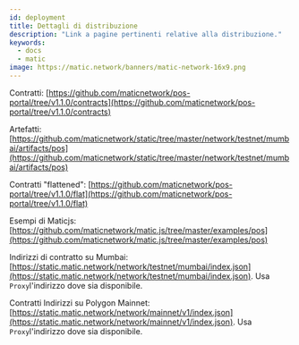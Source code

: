 ```yaml
---
id: deployment
title: Dettagli di distribuzione
description: "Link a pagine pertinenti relative alla distribuzione."
keywords:
  - docs
  - matic
image: https://matic.network/banners/matic-network-16x9.png
---
```


Contratti: [https://github.com/maticnetwork/pos-portal/tree/v1.1.0/contracts](https://github.com/maticnetwork/pos-portal/tree/v1.1.0/contracts)

Artefatti: [https://github.com/maticnetwork/static/tree/master/network/testnet/mumbai/artifacts/pos](https://github.com/maticnetwork/static/tree/master/network/testnet/mumbai/artifacts/pos)

Contratti "flattened": [https://github.com/maticnetwork/pos-portal/tree/v1.1.0/flat](https://github.com/maticnetwork/pos-portal/tree/v1.1.0/flat)

Esempi di Maticjs: [https://github.com/maticnetwork/matic.js/tree/master/examples/pos](https://github.com/maticnetwork/matic.js/tree/master/examples/pos)

Indirizzi di contratto su Mumbai: [https://static.matic.network/network/testnet/mumbai/index.json](https://static.matic.network/network/testnet/mumbai/index.json). Usa `Proxy`l'indirizzo dove sia disponibile.

Contratti Indirizzi su Polygon Mainnet: [https://static.matic.network/network/mainnet/v1/index.json](https://static.matic.network/network/mainnet/v1/index.json). Usa `Proxy`l'indirizzo dove sia disponibile.
